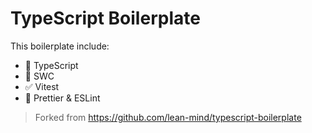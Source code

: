 # TypeScript Boilerplate

This boilerplate include:

- 💬 TypeScript
- 📙 SWC
- ✅ Vitest
- 💅 Prettier & ESLint

> Forked from https://github.com/lean-mind/typescript-boilerplate

